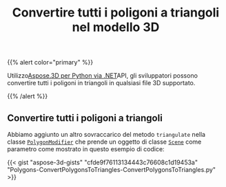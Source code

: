 ﻿---
title: Convertire tutti i poligoni a triangoli nel modello 3D
type: docs
weight: 10
url: /it/python-net/convert-all-polygons-to-triangles-in-3d-model/
description: Utilizzando Aspose.3D per Python via .NET API, gli sviluppatori possono convertire tutti i poligoni in triangoli in qualsiasi file 3D supportato.
---
{{% alert color="primary" %}}

Utilizzo[Aspose.3D per Python via .NET](http://products.aspose.com/3d/net)API, gli sviluppatori possono convertire tutti i poligoni in triangoli in qualsiasi file 3D supportato.

{{% /alert %}}
## **Convertire tutti i poligoni a triangoli**
Abbiamo aggiunto un altro sovraccarico del metodo `triangulate` nella classe [`PolygonModifier`](https://reference.aspose.com/3d/net/aspose.threed.entities/polygonmodifier) che prende un oggetto di classe [`Scene`](https://reference.aspose.com/3d/net/aspose.threed/scene) come parametro come mostrato in questo esempio di codice:

{{< gist "aspose-3d-gists" "cfde9f76113134443c76608c1d19453a" "Polygons-ConvertPolygonsToTriangles-ConvertPolygonsToTriangles.py" >}}
